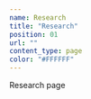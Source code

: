 ```yaml
---
name: Research
title: "Research"
position: 01
url: ""
content_type: page
color: "#FFFFFF"
---
```


Research page
